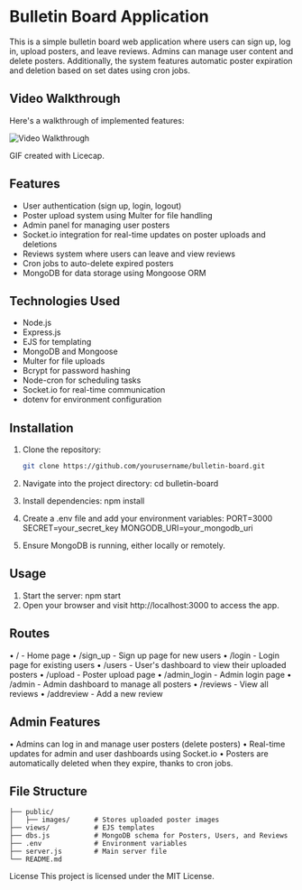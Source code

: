 # Bulletin Board Application


This is a simple bulletin board web application where users can sign up, log in, upload posters, and leave reviews. Admins can manage user content and delete posters. Additionally, the system features automatic poster expiration and deletion based on set dates using cron jobs.
## Video Walkthrough

Here's a walkthrough of implemented features:

<img src='poster.gif' title='Video Walkthrough' width='' alt='Video Walkthrough' />


GIF created with Licecap.  

## Features

- User authentication (sign up, login, logout)
- Poster upload system using Multer for file handling
- Admin panel for managing user posters
- Socket.io integration for real-time updates on poster uploads and deletions
- Reviews system where users can leave and view reviews
- Cron jobs to auto-delete expired posters
- MongoDB for data storage using Mongoose ORM

## Technologies Used

- Node.js
- Express.js
- EJS for templating
- MongoDB and Mongoose
- Multer for file uploads
- Bcrypt for password hashing
- Node-cron for scheduling tasks
- Socket.io for real-time communication
- dotenv for environment configuration

## Installation

1. Clone the repository:

   ```bash
   git clone https://github.com/yourusername/bulletin-board.git

2.	Navigate into the project directory:
cd bulletin-board
3.	Install dependencies:
npm install
4.	Create a .env file and add your environment variables:
PORT=3000
SECRET=your_secret_key
MONGODB_URI=your_mongodb_uri
5.	Ensure MongoDB is running, either locally or remotely.
   
## Usage

1.	Start the server:
npm start
2.	Open your browser and visit http://localhost:3000 to access the app.
   
## Routes

•	/ - Home page
•	/sign_up - Sign up page for new users
•	/login - Login page for existing users
•	/users - User's dashboard to view their uploaded posters
•	/upload - Poster upload page
•	/admin_login - Admin login page
•	/admin - Admin dashboard to manage all posters
•	/reviews - View all reviews
•	/addreview - Add a new review

## Admin Features

•	Admins can log in and manage user posters (delete posters)
•	Real-time updates for admin and user dashboards using Socket.io
•	Posters are automatically deleted when they expire, thanks to cron jobs.

## File Structure
```
├── public/
│   ├── images/      # Stores uploaded poster images
├── views/           # EJS templates
├── dbs.js           # MongoDB schema for Posters, Users, and Reviews
├── .env             # Environment variables
├── server.js        # Main server file
└── README.md
```
License
This project is licensed under the MIT License.



